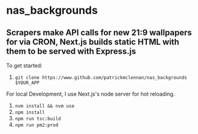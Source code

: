 # nas_backgrounds

## Scrapers make API calls for new 21:9 wallpapers for via CRON, Next.js builds static HTML with them to be served with Express.js

To get started:
  1. `git clone https://www.github.com/patrickmclennan/nas_backgrounds $YOUR_APP`

For local Development, I use Next.js's node server for hot reloading.
  1. `nvm install && nvm use` 
  2. `npm install`
  3. `npm run tsc:build`
  4. `npm run pm2:prod`
